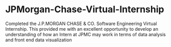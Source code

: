 # JPMorgan-Chase-Virtual-Internship 

Completed the J.P.MORGAN CHASE & CO. Software Engineering
Virtual Internship. This provided me with an excellent opportunity
to develop an understanding of how an Intern at JPMC may work
in terms of data analysis and front end data visualization
